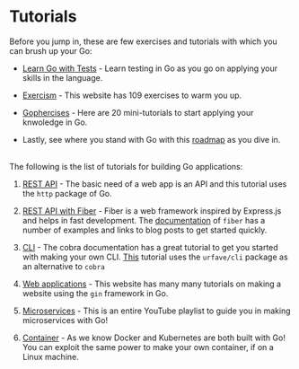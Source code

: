 # Tutorials

Before you jump in, these are few exercises and tutorials with which you can brush up your Go:

- [Learn Go with Tests](https://github.com/Alikhll/golang-developer-roadmap) - Learn testing in Go as you go on applying your skills in the language.

- [Exercism](https://exercism.io/tracks/go) - This website has 109 exercises to warm you up.

- [Gophercises](https://gophercises.com/) - Here are 20 mini-tutorials to start applying your knwoledge in Go.

- Lastly, see where you stand with Go with this [roadmap](https://github.com/Alikhll/golang-developer-roadmap) as you dive in.

<br/>
The following is the list of tutorials for building Go applications:

1. [REST API](https://tutorialedge.net/golang/creating-restful-api-with-golang/) - The basic need of a web app is an API and this tutorial uses the `http` package of Go.

2. [REST API with Fiber](https://tutorialedge.net/golang/basic-rest-api-go-fiber/) - Fiber is a web framework inspired by Express.js and helps in fast development. The [documentation](https://gofiber.io/) of `fiber` has a number of examples and links to blog posts to get started quickly.

3. [CLI](https://cobra.dev/) - The cobra documentation has a great tutorial to get you started with making your own CLI. [This](https://tutorialedge.net/golang/building-a-cli-in-go/) tutorial uses the `urfave/cli` package as an alternative to `cobra`

4. [Web applications](https://gogeek.dev/) - This website has many many tutorials on making a website using the `gin` framework in Go.

5. [Microservices](https://www.youtube.com/playlist?list=PLmD8u-IFdreyh6EUfevBcbiuCKzFk0EW_) - This is an entire YouTube playlist to guide you in making microservices with Go!

6. [Container](https://github.com/lizrice/containers-from-scratch) - As we know Docker and Kubernetes are both built with Go! You can exploit the same power to make your own container, if on a Linux machine.
